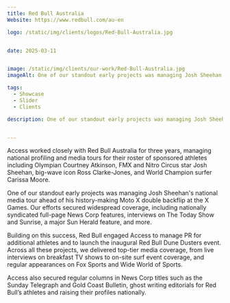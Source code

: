 ```yaml
---
title: Red Bull Australia
Website: https://www.redbull.com/au-en

logo: /static/img/clients/logos/Red-Bull-Australia.jpg


date: 2025-03-11


image: /static/img/clients/our-work/Red-Bull-Australia.jpg
imageAlt: One of our standout early projects was managing Josh Sheehan's national media tour ahead of his history-making Moto X double backflip at the X Games. Our efforts secured widespread coverage, including nationally syndicated full-page News Corp features, interviews on The Today Show and Sunrise, a major Sun Herald feature, and more.

tags:
  - Showcase
  - Slider
  - Clients

description: One of our standout early projects was managing Josh Sheehan's national media tour ahead of his history-making Moto X double backflip at the X Games. Our efforts secured widespread coverage, including nationally syndicated full-page News Corp features, interviews on The Today Show and Sunrise, a major Sun Herald feature, and more. 


---
```

Access worked closely with Red Bull Australia for three years, managing national profiling and media tours for their roster of sponsored athletes including Olympian Courtney Atkinson, FMX and Nitro Circus star Josh Sheehan, big-wave icon Ross Clarke-Jones, and World Champion surfer Carissa Moore.

One of our standout early projects was managing Josh Sheehan's national media tour ahead of his history-making Moto X double backflip at the X Games. Our efforts secured widespread coverage, including nationally syndicated full-page News Corp features, interviews on The Today Show and Sunrise, a major Sun Herald feature, and more.

Building on this success, Red Bull engaged Access to manage PR for additional athletes and to launch the inaugural Red Bull Dune Dusters event. Across all these projects, we delivered top-tier media coverage, from live interviews  on breakfast TV shows to on-site surf event coverage, and regular appearances on Fox Sports and Wide World of Sports.

Access also secured regular columns in News Corp titles such as the Sunday Telegraph and Gold Coast Bulletin, ghost writing editorials for Red Bull’s athletes and raising their profiles nationally.





